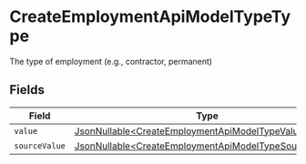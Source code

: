 # CreateEmploymentApiModelTypeType

The type of employment (e.g., contractor, permanent)


## Fields

| Field                                                                                                                        | Type                                                                                                                         | Required                                                                                                                     | Description                                                                                                                  |
| ---------------------------------------------------------------------------------------------------------------------------- | ---------------------------------------------------------------------------------------------------------------------------- | ---------------------------------------------------------------------------------------------------------------------------- | ---------------------------------------------------------------------------------------------------------------------------- |
| `value`                                                                                                                      | [JsonNullable\<CreateEmploymentApiModelTypeValue>](../../models/components/CreateEmploymentApiModelTypeValue.md)             | :heavy_minus_sign:                                                                                                           | N/A                                                                                                                          |
| `sourceValue`                                                                                                                | [JsonNullable\<CreateEmploymentApiModelTypeSourceValue>](../../models/components/CreateEmploymentApiModelTypeSourceValue.md) | :heavy_minus_sign:                                                                                                           | N/A                                                                                                                          |
